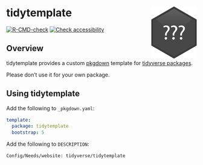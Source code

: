 
<!-- README.md is generated from README.Rmd. Please edit that file -->

# tidytemplate <img src="man/figures/logo.png" align="right" />

<!-- badges: start -->

[![R-CMD-check](https://github.com/tidyverse/tidytemplate/workflows/R-CMD-check/badge.svg)](https://github.com/tidyverse/tidytemplate/actions)
[![Check
accessibility](https://img.shields.io/badge/check-accessibility-orange.svg)](http://wave.webaim.org/report#/http://tidytemplate.tidyverse.org)
<!-- badges: end -->

## Overview

tidytemplate provides a custom [pkgdown](https://pkgdown.r-lib.org)
template for [tidyverse packages](https://github.com/tidyverse).

Please don’t use it for your own package.

## Using tidytemplate

Add the following to `_pkgdown.yaml`:

``` yaml
template:
  package: tidytemplate
  bootstrap: 5
```

Add the following to `DESCRIPTION`:

    Config/Needs/website: tidyverse/tidytemplate
